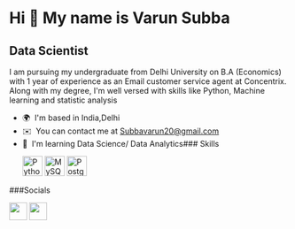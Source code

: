 Hi 👋 My name is Varun Subba
============================

Data Scientist
--------------

I am pursuing my undergraduate from Delhi University on B.A (Economics) with 1 year of experience as an Email customer service agent at Concentrix. Along with my degree, I'm well versed with skills like Python, Machine learning and statistic analysis

*   🌍  I'm based in India,Delhi
*   ✉️  You can contact me at [Subbavarun20@gmail.com](mailto:Subbavarun20@gmail.com)
*   🧠  I'm learning Data Science/ Data Analytics### Skills<p align="left">
                                <a href="https://www.python.org/" target="_blank" rel="noreferrer"><img src="https://raw.githubusercontent.com/danielcranney/readme-generator/main/public/icons/skills/python-colored.svg" width="36" height="36" alt="Python" /></a>
                                <a href="https://www.mysql.com/" target="_blank" rel="noreferrer"><img src="https://raw.githubusercontent.com/danielcranney/readme-generator/main/public/icons/skills/mysql-colored.svg" width="36" height="36" alt="MySQL" /></a>
                                <a href="https://www.postgresql.org/" target="_blank" rel="noreferrer"><img src="https://raw.githubusercontent.com/danielcranney/readme-generator/main/public/icons/skills/postgresql-colored.svg" width="36" height="36" alt="PostgreSQL" /></a>
                    </p>
                    
###Socials <p align="left">
                    <a href="https://www.github.com/varunsubba" target="_blank" rel="noreferrer"><img src="https://raw.githubusercontent.com/danielcranney/readme-generator/main/public/icons/socials/github.svg" width="32" height="32" /></a>
                     <a href="https://www.linkedin.com/in/varunsubba/" target="_blank" rel="noreferrer"><img src="https://raw.githubusercontent.com/danielcranney/readme-generator/main/public/icons/socials/linkedin.svg" width="32" height="32" /></a></p>
